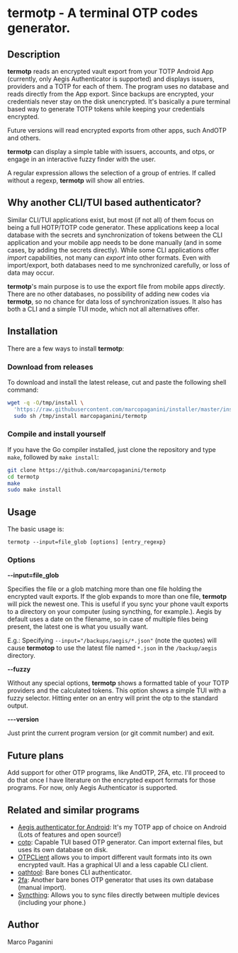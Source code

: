 # termotp - A terminal OTP codes generator.

## Description

**termotp** reads an encrypted vault export from your TOTP Android App (currently, only Aegis Authenticator is supported) and displays issuers, providers and a TOTP for each of them. The program uses no database and reads directly from the App export. Since backups are encrypted, your credentials never stay on the disk unencrypted. It's basically a pure terminal based way to generate TOTP tokens while keeping your credentials encrypted.

Future versions will read encrypted exports from other apps, such AndOTP and others.

**termotp** can display a simple table with issuers, accounts, and otps, or engage in an interactive fuzzy finder with the user.

A regular expression allows the selection of a group of entries. If called without a regexp, **termotp** will show all entries.

## Why another CLI/TUI based authenticator?

Similar CLI/TUI applications exist, but most (if not all) of them focus on being a full HOTP/TOTP code generator. These applications keep a local database with the secrets and synchronization of tokens between the CLI application and your mobile app needs to be done manually (and in some cases, by adding the secrets directly). While some CLI applications offer *import* capabilities, not many can *export* into other formats. Even with import/export, both databases need to me synchronized carefully, or loss of data may occur.

**termotp**'s main purpose is to use the export file from mobile apps *directly*. There are no other databases, no possibility of adding new codes via **termotp**, so no chance for data loss of synchronization issues. It also has both a CLI and a simple TUI mode, which not all alternatives offer.

## Installation

There are a few ways to install **termotp**:

### Download from releases

To download and install the latest release, cut and paste the following shell command:

```bash
wget -q -O/tmp/install \
  'https://raw.githubusercontent.com/marcopaganini/installer/master/install.sh' && \
  sudo sh /tmp/install marcopaganini/termotp
```

### Compile and install yourself

If you have the Go compiler installed, just clone the repository and type `make`, followed by `make install`:

```bash
git clone https://github.com/marcopaganini/termotp
cd termotp
make
sudo make install
```

## Usage

The basic usage is:

```
termotp --input=file_glob [options] [entry_regexp}
```

### Options ###

**--input=file_glob**

Specifies the file or a glob matching more than one file holding the encrypted vault exports. If the glob expands to more than one file, **termotp** will pick the newest one. This is useful if you sync your phone vault exports to a directory on your computer (using syncthing, for example.). Aegis by default uses a date on the filename, so in case of multiple files being present, the latest one is what you usually want.

E.g.: Specifying `--input="/backups/aegis/*.json"` (note the quotes) will cause **termotop** to use the latest file named `*.json` in the `/backup/aegis` directory.

**--fuzzy**

Without any special options, **termotp** shows a formatted table of your TOTP providers and the calculated tokens. This option shows a simple TUI with a fuzzy selector. Hitting enter on an entry will print the otp to the standard output.

**---version**

Just print the current program version (or git commit number) and exit.

## Future plans

Add support for other OTP programs, like AndOTP, 2FA, etc. I'll proceed to do that once I have literature on the encrypted export formats for those programs.  For now, only Aegis Authenticator is supported.

## Related and similar programs

* [Aegis authenticator for Android](http://getaegis.app): It's my TOTP app of choice on Android (Lots of features and open source!)
* [cotp](https://github.com/replydev/cotp): Capable TUI based OTP generator. Can import external files, but uses its own database on disk.
* [OTPCLient](https://github.com/paolostivanin/OTPClient) allows you to import different vault formats into its own encrypted vault. Has a graphical UI and a less capable CLI client.
* [oathtool](https://www.nongnu.org/oath-toolkit/): Bare bones CLI authenticator.
* [2fa](https://github.com/rsc/2fa): Another bare bones OTP generator that uses its own database (manual import).
* [Syncthing](http://syncthing.net): Allows you to sync files directly between multiple devices (including your phone.)

## Author

Marco Paganini <paganini AT paganini dot net>
